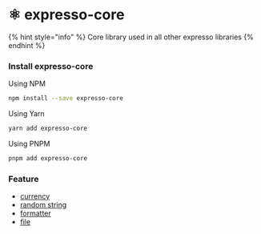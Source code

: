 # ⚛ expresso-core

{% hint style="info" %}
Core library used in all other expresso libraries
{% endhint %}

### Install expresso-core

Using NPM

```bash
npm install --save expresso-core
```

Using Yarn

```bash
yarn add expresso-core
```

Using PNPM

```bash
pnpm add expresso-core
```

### Feature

* [currency](currency.md)
* [random string](random-string.md)
* [formatter](formatter.md)
* [file](file.md)

